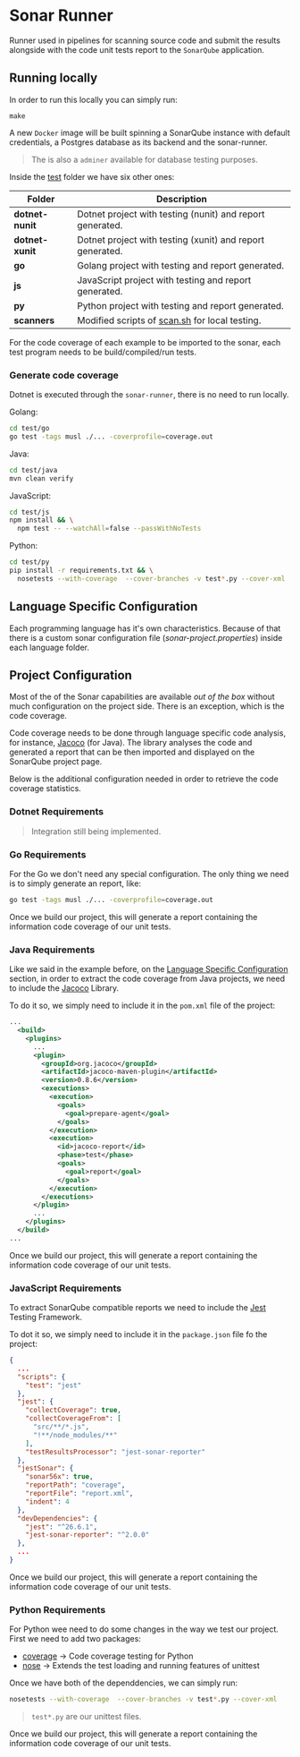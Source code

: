 # Sonar Runner

Runner used in pipelines for scanning source code
and submit the results alongside with the code
unit tests report to the `SonarQube` application.

## Running locally

In order to run this locally you can simply run:

```shell
make
```

A new `Docker` image will be built spinning a SonarQube instance
with default credentials, a Postgres database as its backend and the sonar-runner.

> The is also a `adminer` available for database testing purposes.

Inside the [test](/test) folder we have six other ones:

| Folder           | Description                                               |
| ---------------- | --------------------------------------------------------- |
| **dotnet-nunit** | Dotnet project with testing (nunit) and report generated. |
| **dotnet-xunit** | Dotnet project with testing (xunit) and report generated. |
| **go**           | Golang project with testing and report generated.         |
| **js**           | JavaScript project with testing and report generated.     |
| **py**           | Python project with testing and report generated.         |
| **scanners**     | Modified scripts of [scan.sh](scan.sh) for local testing. |

For the code coverage of each example to be imported to the sonar,
each test program needs to be build/compiled/run tests.

### Generate code coverage

Dotnet is executed through the `sonar-runner`, there is no need to run locally.

Golang:

```sh
cd test/go
go test -tags musl ./... -coverprofile=coverage.out
```

Java:

```sh
cd test/java
mvn clean verify
```

JavaScript:

```sh
cd test/js
npm install && \
  npm test -- --watchAll=false --passWithNoTests
```

Python:

```sh
cd test/py
pip install -r requirements.txt && \
  nosetests --with-coverage  --cover-branches -v test*.py --cover-xml
```

## Language Specific Configuration

Each programming language has it's own characteristics. Because of that there is a custom sonar configuration file (_sonar-project.properties_) inside each language folder.

## Project Configuration

Most of the of the Sonar capabilities are available _out of the box_ without much configuration on the project side.
There is an exception, which is the code coverage.

Code coverage needs to be done through language specific code analysis, for instance,
[Jacoco](https://www.jacoco.org/jacoco/) (for Java). The library analyses the code and generated a report that
can be then imported and displayed on the SonarQube project page.

Below is the additional configuration needed in order to retrieve the code coverage statistics.

### Dotnet Requirements

> Integration still being implemented.

### Go Requirements

For the Go we don't need any special configuration. The only thing we need is to simply generate an report, like:

```sh
go test -tags musl ./... -coverprofile=coverage.out
```

Once we build our project, this will generate a report containing the information code coverage of
our unit tests.

### Java Requirements

Like we said in the example before, on the [Language Specific Configuration](sonarqube.html#language-specific-configuration)
section, in order to extract the code coverage from Java projects, we need to include the
[Jacoco](https://www.jacoco.org/jacoco/) Library.

To do it so, we simply need to include it in the `pom.xml` file of the project:

```xml
...
  <build>
    <plugins>
      ...
      <plugin>
        <groupId>org.jacoco</groupId>
        <artifactId>jacoco-maven-plugin</artifactId>
        <version>0.8.6</version>
        <executions>
          <execution>
            <goals>
              <goal>prepare-agent</goal>
            </goals>
          </execution>
          <execution>
            <id>jacoco-report</id>
            <phase>test</phase>
            <goals>
              <goal>report</goal>
            </goals>
          </execution>
        </executions>
      </plugin>
      ...
    </plugins>
  </build>
...
```

Once we build our project, this will generate a report containing the information code coverage of
our unit tests.

### JavaScript Requirements

To extract SonarQube compatible reports we need to include the [Jest](https://jestjs.io/) Testing Framework.

To dot it so, we simply need to include it in the `package.json` file fo the project:

```json
{
  ...
  "scripts": {
    "test": "jest"
  },
  "jest": {
    "collectCoverage": true,
    "collectCoverageFrom": [
      "src/**/*.js",
      "!**/node_modules/**"
    ],
    "testResultsProcessor": "jest-sonar-reporter"
  },
  "jestSonar": {
    "sonar56x": true,
    "reportPath": "coverage",
    "reportFile": "report.xml",
    "indent": 4
  },
  "devDependencies": {
    "jest": "^26.6.1",
    "jest-sonar-reporter": "^2.0.0"
  },
  ...
}
```

Once we build our project, this will generate a report containing the information code coverage of
our unit tests.

### Python Requirements

For Python wee need to do some changes in the way we test our project. First we need to add two packages:

- [coverage](https://pypi.org/project/coverage/) -> Code coverage testing for Python
- [nose](https://pypi.org/project/nose/) -> Extends the test loading and running features of unittest

Once we have both of the dependdencies, we can simply run:

```sh
nosetests --with-coverage  --cover-branches -v test*.py --cover-xml
```

> `test*.py` are our unittest files.

Once we build our project, this will generate a report containing the information code coverage of
our unit tests.
